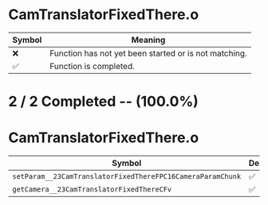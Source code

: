 # CamTranslatorFixedThere.o
| Symbol | Meaning 
| ------------- | ------------- 
| :x: | Function has not yet been started or is not matching. 
| :white_check_mark: | Function is completed. 


# 2 / 2 Completed -- (100.0%)
# CamTranslatorFixedThere.o
| Symbol | Decompiled? |
| ------------- | ------------- |
| `setParam__23CamTranslatorFixedThereFPC16CameraParamChunk` | :white_check_mark: |
| `getCamera__23CamTranslatorFixedThereCFv` | :white_check_mark: |
